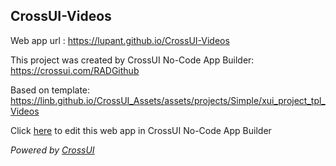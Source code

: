 ## CrossUI-Videos
Web app url : https://lupant.github.io/CrossUI-Videos

This project was created by CrossUI No-Code App Builder: https://crossui.com/RADGithub

Based on template: https://linb.github.io/CrossUI_Assets/assets/projects/Simple/xui_project_tpl_Videos

Click [here](https://crossui.com/RADGithub/#!from=github&owner=lupant&repo=CrossUI-Videos) to edit this web app in CrossUI No-Code App Builder

<i>Powered by [CrossUI](https://crossui.com)</i>
